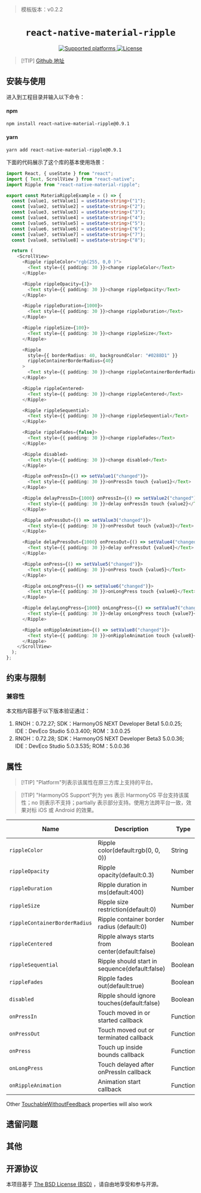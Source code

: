 > 模板版本：v0.2.2

<p align="center">
  <h1 align="center"> <code>react-native-material-ripple</code> </h1>
</p>
<p align="center">
    <a href="https://github.com/n4kz/react-native-material-ripple">
        <img src="https://img.shields.io/badge/platforms-android%20|%20ios%20|%20harmony%20-lightgrey.svg" alt="Supported platforms" />
    </a>
    <a href="https://github.com/n4kz/react-native-material-ripple/blob/master/license.txt">
        <img src="https://img.shields.io/npm/l/react-native-material-ripple.svg?colorB=448aff" alt="License" />
    </a>
</p>

> [!TIP] [Github 地址](https://github.com/n4kz/react-native-material-ripple)

## 安装与使用

进入到工程目录并输入以下命令：


#### **npm**

```bash
npm install react-native-material-ripple@0.9.1
```

#### **yarn**

```bash
yarn add react-native-material-ripple@0.9.1
```

下面的代码展示了这个库的基本使用场景：

```ts
import React, { useState } from "react";
import { Text, ScrollView } from "react-native";
import Ripple from "react-native-material-ripple";

export const MateriaRippleExample = () => {
  const [value1, setValue1] = useState<string>("1");
  const [value2, setValue2] = useState<string>("2");
  const [value3, setValue3] = useState<string>("3");
  const [value4, setValue4] = useState<string>("4");
  const [value5, setValue5] = useState<string>("5");
  const [value6, setValue6] = useState<string>("6");
  const [value7, setValue7] = useState<string>("7");
  const [value8, setValue8] = useState<string>("8");

  return (
    <ScrollView>
      <Ripple rippleColor="rgb(255, 0,0 )">
        <Text style={{ padding: 30 }}>change rippleColor</Text>
      </Ripple>

      <Ripple rippleOpacity={1}>
        <Text style={{ padding: 30 }}>change rippleOpacity</Text>
      </Ripple>

      <Ripple rippleDuration={1000}>
        <Text style={{ padding: 30 }}>change rippleDuration</Text>
      </Ripple>

      <Ripple rippleSize={100}>
        <Text style={{ padding: 30 }}>change rippleSize</Text>
      </Ripple>

      <Ripple
        style={{ borderRadius: 40, backgroundColor: "#0288D1" }}
        rippleContainerBorderRadius={40}
      >
        <Text style={{ padding: 30 }}>change rippleContainerBorderRadius</Text>
      </Ripple>

      <Ripple rippleCentered>
        <Text style={{ padding: 30 }}>change rippleCentered</Text>
      </Ripple>

      <Ripple rippleSequential>
        <Text style={{ padding: 30 }}>change rippleSequential</Text>
      </Ripple>

      <Ripple rippleFades={false}>
        <Text style={{ padding: 30 }}>change rippleFades</Text>
      </Ripple>

      <Ripple disabled>
        <Text style={{ padding: 30 }}>change disabled</Text>
      </Ripple>

      <Ripple onPressIn={() => setValue1("changed")}>
        <Text style={{ padding: 30 }}>onPressIn touch {value1}</Text>
      </Ripple>

      <Ripple delayPressIn={1000} onPressIn={() => setValue2("changed")}>
        <Text style={{ padding: 30 }}>delay onPressIn touch {value2}</Text>
      </Ripple>

      <Ripple onPressOut={() => setValue3("changed")}>
        <Text style={{ padding: 30 }}>onPressOut touch {value3}</Text>
      </Ripple>

      <Ripple delayPressOut={1000} onPressOut={() => setValue4("changed")}>
        <Text style={{ padding: 30 }}>delay onPressOut {value4}</Text>
      </Ripple>

      <Ripple onPress={() => setValue5("changed")}>
        <Text style={{ padding: 30 }}>onPress touch {value5}</Text>
      </Ripple>

      <Ripple onLongPress={() => setValue6("changed")}>
        <Text style={{ padding: 30 }}>onLongPress touch {value6}</Text>
      </Ripple>

      <Ripple delayLongPress={1000} onLongPress={() => setValue7("changed")}>
        <Text style={{ padding: 30 }}>delay onLongPress touch {value7}</Text>
      </Ripple>

      <Ripple onRippleAnimation={() => setValue8("changed")}>
        <Text style={{ padding: 30 }}>onRippleAnimation touch {value8}</Text>
      </Ripple>
    </ScrollView>
  );
};
```

## 约束与限制

### 兼容性

本文档内容基于以下版本验证通过：

1. RNOH：0.72.27; SDK：HarmonyOS NEXT Developer Beta1 5.0.0.25; IDE：DevEco Studio 5.0.3.400; ROM：3.0.0.25
2. RNOH：0.72.28; SDK：HarmonyOS NEXT Developer Beta3 5.0.0.36; IDE：DevEco Studio 5.0.3.535; ROM：5.0.0.36

## 属性

> [!TIP] "Platform"列表示该属性在原三方库上支持的平台。

> [!TIP] "HarmonyOS Support"列为 yes 表示 HarmonyOS 平台支持该属性；no 则表示不支持；partially 表示部分支持。使用方法跨平台一致，效果对标 iOS 或 Android 的效果。

| Name                          | Description                                     | Type     | Required | Platform    | HarmonyOS Support |
| ----------------------------- | ----------------------------------------------- | -------- | -------- | ----------- | ----------------- |
| `rippleColor`                 | Ripple color(default:rgb(0, 0, 0))              | String   | no       | iOS/Android | yes               |
| `rippleOpacity`               | Ripple opacity(default:0.3)                     | Number   | no       | iOS/Android | yes               |
| `rippleDuration`              | Ripple duration in ms(default:400)              | Number   | no       | iOS/Android | yes               |
| `rippleSize`                  | Ripple size restriction(default:0)              | Number   | no       | iOS/Android | yes               |
| `rippleContainerBorderRadius` | Ripple container border radius (default:0)      | Number   | no       | iOS/Android | yes               |
| `rippleCentered`              | Ripple always starts from center(default:false) | Boolean  | no       | iOS/Android | yes               |
| `rippleSequential`            | Ripple should start in sequence(default:false)  | Boolean  | no       | iOS/Android | yes               |
| `rippleFades`                 | Ripple fades out(default:true)                  | Boolean  | no       | iOS/Android | yes               |
| `disabled`                    | Ripple should ignore touches(default:false)     | Boolean  | no       | iOS/Android | yes               |
| `onPressIn`                   | Touch moved in or started callback              | Function | no       | iOS/Android | yes               |
| `onPressOut`                  | Touch moved out or terminated callback          | Function | no       | iOS/Android | yes               |
| `onPress`                     | Touch up inside bounds callback                  | Function | no       | iOS/Android | yes               |
| `onLongPress`                 | Touch delayed after onPressIn callback          | Function | no       | iOS/Android | yes               |
| `onRippleAnimation`           | Animation start callback                        | Function | no       | iOS/Android | yes               |

Other [TouchableWithoutFeedback](https://facebook.github.io/react-native/docs/touchablewithoutfeedback.html) properties will also work

## 遗留问题

## 其他

## 开源协议

本项目基于 [The BSD License (BSD)](https://github.com/n4kz/react-native-material-ripple/blob/master/license.txt) ，请自由地享受和参与开源。

